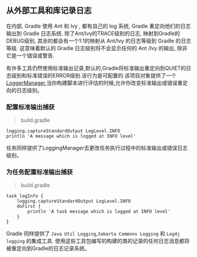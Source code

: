 ## 从外部工具和库记录日志

在内部, Gradle 使用 Ant 和 lvy , 都有自己的 log 系统, Gradle 重定向他们的日志输出到 Gradle 日志系统. 除了Ant/lvy的TRACE级别的日志, 映射到Gradle的DEBUG级别, 其余的都会有一个1:1的映射从 Ant/lvy 的日志等级到 Gradle 的日志等级. 这意味着默认的 Gradle 日志级别将不会显示任何的 Ant /lvy 的输出, 除非它是一个错误或警告.

有许多工具仍然使用标准输出记录,默认的,Gradle将标准输出重定向到QUIET的日志级别和标准错误的ERROR级别.该行为是可配置的.该项目对象提供了一个[LoggerManager](https://docs.gradle.org/current/javadoc/org/gradle/api/logging/LoggingManager.html),当你构建脚本进行评估的时候,允许你改变标准输出或错误重定向的日志级别。

### 配置标准输出捕获

> build.gradle

```
logging.captureStandardOutput LogLevel.INFO
println 'A message which is logged at INFO level'

```

任务同样提供了LoggingManager去更改任务执行过程中的标准输出或错误日志级别。

### 为任务配置标准输出捕获

> build.gradle

```
task logInfo {
    logging.captureStandardOutput LogLevel.INFO
    doFirst {
        println 'A task message which is logged at INFO level'
    }
}

```

Gradle 同样提供了 `Java Util Logging`,`Jakarta Commons Logging` 和 `Log4j logging` 的集成工具.
使用这些工具包编写的构建的类的记录的任何日志消息都将被重定向到Gradle的日志记录系统。

